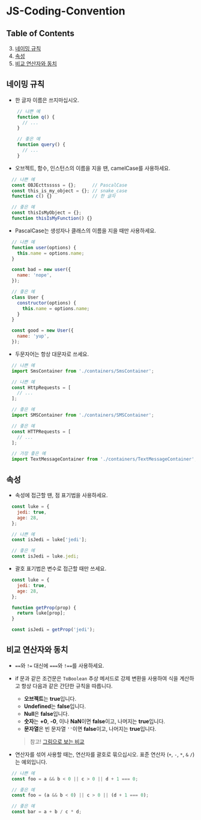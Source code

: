 # JS-Coding-Convention

## Table of Contents

  3. [네이밍 규칙](#네이밍-규칙)
  4. [속성](#속성)
  5. [비교 연산자와 동치](#비교-연산자와-동치)
## 네이밍 규칙
- 한 글자 이름은 쓰지마십시오.
```javascript
    // 나쁜 예
    function q() {
      // ...
    }

    // 좋은 예
    function query() {
      // ...
    }
```
- 오브젝트, 함수, 인스턴스의 이름을 지을 땐, camelCase를 사용하세요.
```javascript
  // 나쁜 예
  const OBJEcttsssss = {};      // PascalCase
  const this_is_my_object = {}; // snake_case
  function c() {}               // 한 글자

  // 좋은 예
  const thisIsMyObject = {};
  function thisIsMyFunction() {}
```

- PascalCase는 생성자나 클래스의 이름을 지을 때만 사용하세요.
```javascript
  // 나쁜 예
  function user(options) {
    this.name = options.name;
  }

  const bad = new user({
    name: 'nope',
  });

  // 좋은 예
  class User {
    constructor(options) {
      this.name = options.name;
    }
  }

  const good = new User({
    name: 'yup',
  });
```
- 두문자어는 항상 대문자로 쓰세요.
```javascript
  // 나쁜 예
  import SmsContainer from './containers/SmsContainer';

  // 나쁜 예
  const HttpRequests = [
    // ...
  ];

  // 좋은 예
  import SMSContainer from './containers/SMSContainer';

  // 좋은 예
  const HTTPRequests = [
    // ...
  ];

  // 가장 좋은 예
  import TextMessageContainer from './containers/TextMessageContainer';
```

## 속성
- 속성에 접근할 땐, 점 표기법을 사용하세요.
```javascript
  const luke = {
    jedi: true,
    age: 28,
  };

  // 나쁜 예
  const isJedi = luke['jedi'];

  // 좋은 예
  const isJedi = luke.jedi;
```
- 괄호 표기법은 변수로 접근할 때만 쓰세요.
```javascript
  const luke = {
    jedi: true,
    age: 28,
  };

  function getProp(prop) {
    return luke[prop];
  }

  const isJedi = getProp('jedi');
```

## 비교 연산자와 동치

- `==`와 `!=` 대신에 `===`와 `!==`를 사용하세요.

- if 문과 같은 조건문은 `ToBoolean` 추상 메서드로 강제 변환을 사용하여 식을 계산하고 항상 다음과 같은 간단한 규칙을 따릅니다.
  * **오브젝트**는 **true**입니다.
  * **Undefined**는 **false**입니다.
  * **Null**은 **false**입니다.
  * **숫자**는 **+0**, **-0**, 이나 **NaN**이면 **false**이고, 나머지는 **true**입니다.
  * **문자열**은 빈 문자열 `''`이면 **false**이고, 나머지는 **true**입니다.
  > 참고! [그림으로 보는 비교](https://dorey.github.io/JavaScript-Equality-Table/)
- 연산자를 섞어 사용할 때는, 연산자를 괄호로 묶으십시오. 표준 연산자 (`+`, `-`, `*`, `&` `/`)는 예외입니다.
```javascript
  // 나쁜 예
  const foo = a && b < 0 || c > 0 || d + 1 === 0;

  // 좋은 예
  const foo = (a && b < 0) || c > 0 || (d + 1 === 0);

  // 좋은 예
  const bar = a + b / c * d;
```